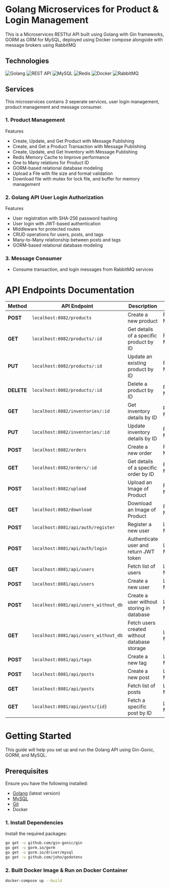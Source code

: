 # Golang Microservices for Product & Login Management  
This is a Microservices RESTful API built using Golang with Gin frameworks, GORM as ORM for MySQL, deployed using Docker compose alongside with message brokers using RabbitMQ

## Technologies  
![Golang](https://img.shields.io/badge/golang-%2300ADD8.svg?style=for-the-badge&logo=go&logoColor=white)  ![REST API](https://img.shields.io/badge/restapi-%23000000.svg?style=for-the-badge&logo=swagger&logoColor=white)  ![MySQL](https://img.shields.io/badge/mysql-%234479A1.svg?style=for-the-badge&logo=mysql&logoColor=white)  ![Redis](https://img.shields.io/badge/redis-%23DC382D.svg?style=for-the-badge&logo=redis&logoColor=white)  ![Docker](https://img.shields.io/badge/docker-%230087C6.svg?style=for-the-badge&logo=docker&logoColor=white)  ![RabbitMQ](https://img.shields.io/badge/rabbitmq-%23FF6600.svg?style=for-the-badge&logo=rabbitmq&logoColor=white)  


## Services
This microservices contains 3 seperate services, user login management, product management and message consumer.


### 1. Product Management

Features
* Create, Update, and Get Product with Message Publishing
* Create, and Get a Product Transaction with Message Publishing
* Create, Update, and Get Inventory with Message Publishing
* Redis Memory Cache to Improve performance
* One to Many relations for Product ID
* GORM-based relational database modeling
* Upload a File with file size and format validation
* Download file with mutex for lock file, and buffer for memory management

### 2. Golang API User Login Authorization

Features
* User registration with SHA-256 password hashing
* User login with JWT-based authentication
* Middleware for protected routes
* CRUD operations for users, posts, and tags
* Many-to-Many relationship between posts and tags
* GORM-based relational database modeling

### 3. Message Consumer
* Consume transaction, and login messages from RabbitMQ services

# API Endpoints Documentation

| Method     | API Endpoint               | Description                                      | Services             |
|------------|----------------------------|--------------------------------------------------|-------------------|
| **POST**   | `localhost:8082/products`                | Create a new product                             | Product Management     |
| **GET**    | `localhost:8082/products/:id`            | Get details of a specific product by ID          | Product Management     |
| **PUT**    | `localhost:8082/products/:id`            | Update an existing product by ID                 | Product Management     |
| **DELETE** | `localhost:8082/products/:id`            | Delete a product by ID                           | Product Management     |
| **GET**    | `localhost:8082/inventories/:id`         | Get inventory details by ID                      | Product Management    |
| **PUT**    | `localhost:8082/inventories/:id`         | Update inventory details by ID                   | Product Management    |
| **POST**   | `localhost:8082/orders`                  | Create a new order                               | Product Management       |
| **GET**    | `localhost:8082/orders/:id`              | Get details of a specific order by ID            | Product Management       |
| **POST**   | `localhost:8082/upload`                  | Upload an Image of Product                              | Product Management       |
| **GET**    | `localhost:8082/download`              | Download an Image of Product            | Product Management      |
| **POST**   | `localhost:8081/api/auth/register`       | Register a new user                             | Login Management    |
| **POST**   | `localhost:8081/api/auth/login`          | Authenticate user and return JWT token         | Login Management    |
| **GET**    | `localhost:8081/api/users`               | Fetch list of users                            | Login Management        |
| **POST**   | `localhost:8081/api/users`               | Create a new user                              | Login Management        |
| **POST**   | `localhost:8081/api/users_without_db`    | Create a user without storing in database      | Login Management        |
| **GET**    | `localhost:8081/api/users_without_db`    | Fetch users created without database storage   | Login Management        |
| **POST**   | `localhost:8081/api/tags`                | Create a new tag                               | Login Management       |
| **POST**   | `localhost:8081/api/posts`               | Create a new post                              | Login Management        |
| **GET**    | `localhost:8081/api/posts`               | Fetch list of posts                            | Login Management       |
| **GET**    | `localhost:8081/api/posts/{id}`          | Fetch a specific post by ID                    | Login Management      |

# Getting Started

This guide will help you set up and run the Golang API using Gin-Gonic, GORM, and MySQL.

## Prerequisites

Ensure you have the following installed:

- [Golang](https://go.dev/dl/) (latest version)
- [MySQL](https://dev.mysql.com/downloads/)
- [Git](https://git-scm.com/)
- Docker


### 1. Install Dependencies
Install the required packages:

```sh
go get -u github.com/gin-gonic/gin
go get -u gorm.io/gorm
go get -u gorm.io/driver/mysql
go get -u github.com/joho/godotenv
```

### 2.  Built Docker Image & Run on Docker Container
```sh
docker-compose up --build
```
